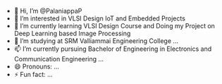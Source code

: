 - 👋 Hi, I’m @PalaniappaP
- 👀 I’m interested in VLSI Design IoT and Embedded Projects
- 🌱 I’m currently learning VLSI Design Course and Doing my Project on Deep Learning based Image Processing
- 💞️ I’m studying at SRM Valliammai Engineering College ...
- 📫 I’m currently pursuing Bachelor of Engineering in Electronics and Communication Engineering ...
- 😄 Pronouns: ...
- ⚡ Fun fact: ...

<!---
PalaniappaP/PalaniappaP is a ✨ special ✨ repository because its `README.md` (this file) appears on your GitHub profile.
You can click the Preview link to take a look at your changes.
--->
